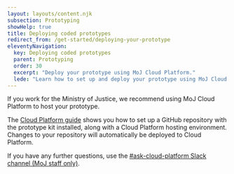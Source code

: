 ```yaml
---
layout: layouts/content.njk
subsection: Prototyping
showHelp: true
title: Deploying coded prototypes
redirect_from: /get-started/deploying-your-prototype
eleventyNavigation:
  key: Deploying coded prototypes
  parent: Prototyping
  order: 30
  excerpt: "Deploy your prototype using MoJ Cloud Platform."
  lede: "Learn how to set up and deploy your prototype using MoJ Cloud Platform."
---
```


If you work for the Ministry of Justice, we recommend using MoJ Cloud Platform to host your prototype.

The [Cloud Platform guide](https://user-guide.cloud-platform.service.justice.gov.uk/documentation/getting-started/prototype-kit.html) shows you how to set up a GitHub repository with the prototype kit installed, along with a Cloud Platform hosting environment. Changes to your repository will automatically be deployed to Cloud Platform.

If you have any further questions, use the [#ask-cloud-platform Slack channel (MoJ staff only)](https://mojdt.slack.com/messages/ask-cloud-platform).
